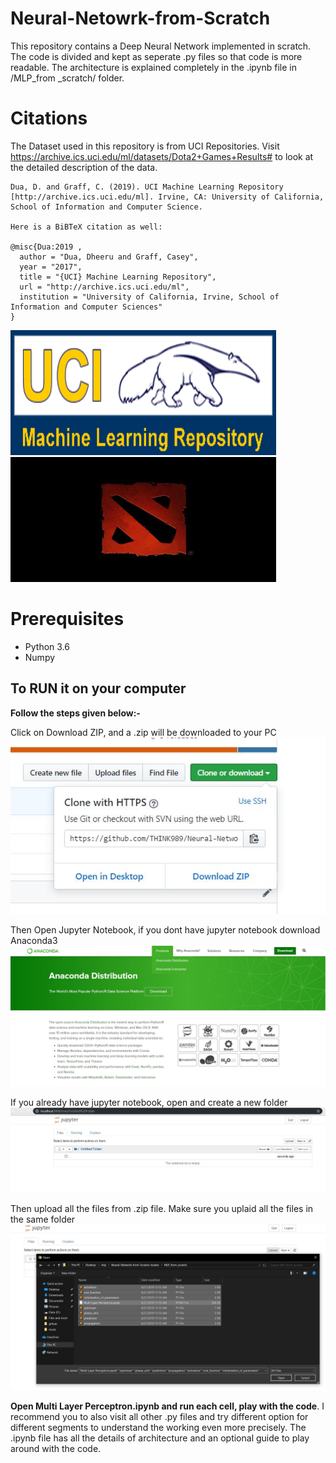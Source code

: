 # Neural-Netowrk-from-Scratch

This repository contains a Deep Neural Network implemented in scratch. The code is divided and kept as seperate .py files so that code is
more readable. The architecture is explained completely in the .ipynb file in /MLP_from _scratch/ folder.

# Citations

The Dataset used in this repository is from UCI Repositories. Visit https://archive.ics.uci.edu/ml/datasets/Dota2+Games+Results# to look 
at the detailed description of the data.
```
Dua, D. and Graff, C. (2019). UCI Machine Learning Repository [http://archive.ics.uci.edu/ml]. Irvine, CA: University of California, School of Information and Computer Science.

Here is a BiBTeX citation as well:

@misc{Dua:2019 ,
  author = "Dua, Dheeru and Graff, Casey",
  year = "2017",
  title = "{UCI} Machine Learning Repository",
  url = "http://archive.ics.uci.edu/ml",
  institution = "University of California, Irvine, School of Information and Computer Sciences" 
}
```
<img src="https://github.com/THINK989/Neural-Network-from-Scratch/blob/master/Images/logo.gif" height="200" width="425"/> <img src="https://github.com/THINK989/Neural-Network-from-Scratch/blob/master/Images/dota-2-logo.0.jpg" height="200" width="425"/>

# Prerequisites
- Python 3.6
- Numpy




## To RUN it on your computer

**Follow the steps given below:-**

Click on Download ZIP, and a .zip will be downloaded to your PC
![Download ZIP](https://github.com/THINK989/Neural-Network-from-Scratch/blob/master/Images/download_zip.JPG)


Then Open Jupyter Notebook, if you dont have jupyter notebook download Anaconda3
![Anaconda3 Python](https://github.com/THINK989/Neural-Network-from-Scratch/blob/master/Images/anaconda3.JPG)


If you already have jupyter notebook, open and create a new folder
![new folder](https://github.com/THINK989/Neural-Network-from-Scratch/blob/master/Images/new_folder.JPG)


Then upload all the files from .zip file. Make sure you uplaid all the files in the same folder
![upload](https://github.com/THINK989/Neural-Network-from-Scratch/blob/master/Images/upload.JPG)


**Open Multi Layer Perceptron.ipynb and run each cell, play with the code**. I recommend you to also visit all other .py files and try 
different option for different segments to understand the working even more precisely. The .ipynb file has all the details of architecture 
and an optional guide to play around with the code.




